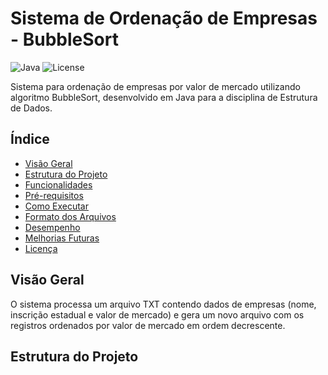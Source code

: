 # Sistema de Ordenação de Empresas - BubbleSort

![Java](https://img.shields.io/badge/Java-17%2B-blue)
![License](https://img.shields.io/badge/License-MIT-green)

Sistema para ordenação de empresas por valor de mercado utilizando algoritmo BubbleSort, desenvolvido em Java para a disciplina de Estrutura de Dados.

## Índice

- [Visão Geral](#visão-geral)
- [Estrutura do Projeto](#estrutura-do-projeto)
- [Funcionalidades](#funcionalidades)
- [Pré-requisitos](#pré-requisitos)
- [Como Executar](#como-executar)
- [Formato dos Arquivos](#formato-dos-arquivos)
- [Desempenho](#desempenho)
- [Melhorias Futuras](#melhorias-futuras)
- [Licença](#licença)

## Visão Geral

O sistema processa um arquivo TXT contendo dados de empresas (nome, inscrição estadual e valor de mercado) e gera um novo arquivo com os registros ordenados por valor de mercado em ordem decrescente.

## Estrutura do Projeto

